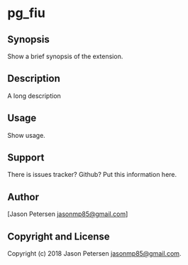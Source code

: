 pg_fiu
======

Synopsis
--------

  Show a brief synopsis of the extension.

Description
-----------

A long description

Usage
-----

  Show usage.

Support
-------

  There is issues tracker? Github? Put this information here.

Author
------

[Jason Petersen <jasonmp85@gmail.com>]

Copyright and License
---------------------

Copyright (c) 2018 Jason Petersen <jasonmp85@gmail.com>.

